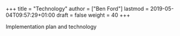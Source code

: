 +++
title = "Technology"
author = ["Ben Ford"]
lastmod = 2019-05-04T09:57:29+01:00
draft = false
weight = 40
+++

Implementation plan and technology

<!--more-->

